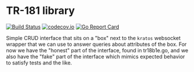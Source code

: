 # TR-181 library

[![Build Status](https://travis-ci.org/Comcast/tr18b1e.svg?branch=master)](https://travis-ci.org/Comcast/tr18b1e)
[![codecov.io](http://codecov.io/github/Comcast/tr18b1e/coverage.svg?branch=master)](http://codecov.io/github/Comcast/tr18b1e?branch=master)
[![Go Report Card](https://goreportcard.com/badge/github.com/Comcast/tr18b1e)](https://goreportcard.com/report/github.com/Comcast/tr18b1e)

Simple CRUD interface that sits on a "box" next to the `kratos` websocket wrapper that we can use
to answer queries about attributes of the box. For now we have the "honest" part of the interface,
found in tr18b1e.go, and we also have the "fake" part of the interface which mimics expected behavior
to satisfy tests and the like.

